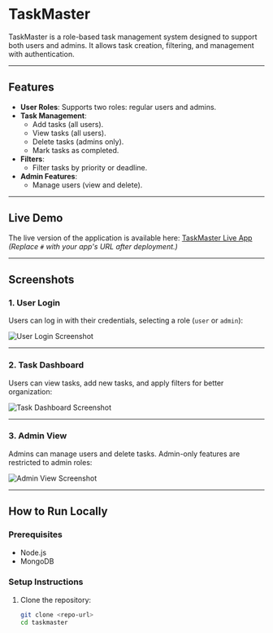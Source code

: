 # TaskMaster

TaskMaster is a role-based task management system designed to support both users and admins. It allows task creation, filtering, and management with authentication.

---

## Features

- **User Roles**: Supports two roles: regular users and admins.
- **Task Management**:
  - Add tasks (all users).
  - View tasks (all users).
  - Delete tasks (admins only).
  - Mark tasks as completed.
- **Filters**:
  - Filter tasks by priority or deadline.
- **Admin Features**:
  - Manage users (view and delete).

---

## Live Demo

The live version of the application is available here: [TaskMaster Live App](#)  
*(Replace `#` with your app's URL after deployment.)*

---

## Screenshots

### 1. **User Login**
Users can log in with their credentials, selecting a role (`user` or `admin`):

![User Login Screenshot](screenshots/login.png)

---

### 2. **Task Dashboard**
Users can view tasks, add new tasks, and apply filters for better organization:

![Task Dashboard Screenshot](screenshots/dashboard.png)

---

### 3. **Admin View**
Admins can manage users and delete tasks. Admin-only features are restricted to admin roles:

![Admin View Screenshot](screenshots/admin.png)

---

## How to Run Locally

### Prerequisites

- Node.js
- MongoDB

### Setup Instructions

1. Clone the repository:
   ```bash
   git clone <repo-url>
   cd taskmaster
